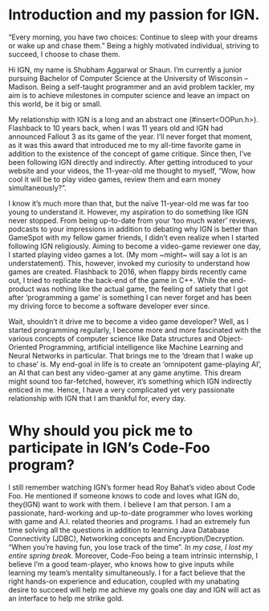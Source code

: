 # Introduction and my passion for IGN.  
“Every morning, you have two choices: Continue to sleep with your dreams or wake up and chase them.” Being a highly motivated individual, striving to succeed, I choose to chase them.

Hi IGN, my name is Shubham Aggarwal or Shaun. I’m currently a junior pursuing Bachelor of Computer Science at the University of Wisconsin – Madison. Being a self-taught programmer and an avid problem tackler, my aim is to achieve milestones in computer science and leave an impact on this world, be it big or small.

My relationship with IGN is a long and an abstract one (#insert<OOPun.h>). Flashback to 10 years back, when I was 11 years old and IGN had announced Fallout 3 as its game of the year. I’ll never forget that moment, as it was this award that introduced me to my all-time favorite game in addition to the existence of the concept of game critique. Since then, I’ve been following IGN directly and indirectly. After getting introduced to your website and your videos, the 11-year-old me thought to myself, “Wow, how cool it will be to play video games, review them and earn money simultaneously?”.

I know it’s much more than that, but the naïve 11-year-old me was far too young to understand it. However, my aspiration to do something like IGN never stopped. From being up-to-date from your ‘too much water’ reviews, podcasts to your impressions in addition to debating why IGN is better than GameSpot with my fellow gamer friends, I didn’t even realize when I started following IGN religiously. Aiming to become a video-game reviewer one day, I started playing video games a lot. (My mom ~might~ will say a lot is an understatement). This, however, invoked my curiosity to understand how games are created. Flashback to 2016, when flappy birds recently came out, I tried to replicate the back-end of the game in C++. While the end-product was nothing like the actual game, the feeling of satiety that I got after ‘programming a game’ is something I can never forget and has been my driving force to become a software developer ever since.

Wait, shouldn’t it drive me to become a video game developer? Well, as I started programming regularly, I become more and more fascinated with the various concepts of computer science like Data structures and Object-Oriented Programming, artificial intelligence like Machine Learning and Neural Networks in particular. 
That brings me to the ‘dream that I wake up to chase’ is. My end-goal in life is to create an ‘omnipotent game-playing AI’, an AI that can best any video-gamer at any game anytime. This dream might sound too far-fetched, however, it’s something which IGN indirectly enticed in me. Hence, I have a very complicated yet very passionate relationship with IGN that I am thankful for, every day. 

# Why should you pick me to participate in IGN’s Code-Foo program?  
I still remember watching IGN’s former head Roy Bahat’s video about Code Foo. He mentioned if someone knows to code and loves what IGN do, they(IGN) want to work with them. I believe I am that person. I am a passionate, hard-working and up-to-date programmer who loves working with game and A.I. related theories and programs. I had an extremely fun time solving all the questions in addition to learning Java Database Connectivity (JDBC), Networking concepts and Encryption/Decryption. “When you’re having fun, you lose track of the time”. *In my case, I lost my entire spring break.* Moreover, Code-Foo being a team intrinsic internship, I believe I’m a good team-player, who knows how to give inputs while learning my team’s mentality simultaneously. I for a fact believe that the right hands-on experience and education, coupled with my unabating desire to succeed will help me achieve my goals one day and IGN will act as an interface to help me strike gold.
